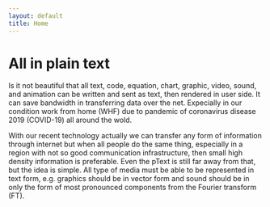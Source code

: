 ```yaml
---
layout: default
title: Home
---
```


# All in plain text
Is it not beautiful that all text, code, equation, chart, graphic, video, sound, and animation can be written and sent as text, then rendered in user side. It can save bandwidth in transferring data over the net. Expecially in our condition work from home (WHF) due to pandemic of coronavirus disease 2019 (COVID-19) all around the wold.

With our recent technology actually we can transfer any form of information through internet but when all people do the same thing, especially in a region with not so good communication infrastructure, then small high density information is preferable. Even the pText is still far away from that, but the idea is simple. All type of media must be able to be represented in text form, e.g. graphics should be in vector form and sound should be in only the form of most pronounced components from the Fourier transform (FT).
